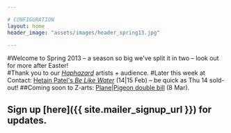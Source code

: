 ```yaml
---

# CONFIGURATION
layout: home
header_image: "assets/images/header_spring13.jpg"

---
```


#Welcome to Spring 2013 – a season so big we've split it in two – look out for more after Easter!     
#Thank you to our [*Haphazard*](/galleries/2013-haphazard/index.html) artists + audience.
#Later this week at Contact: [Hetain Patel's *Be Like Water*](/current/2013-springsummer/patel/index.html) (14|15 Feb) – be quick as Thu 14 sold-out!
##Coming soon to Z-arts: [Plane|Pigeon double bill](/current/2013-springsummer/pp/index.html) (8 Mar).
## Sign up [here]({{ site.mailer_signup_url }}) for updates.
